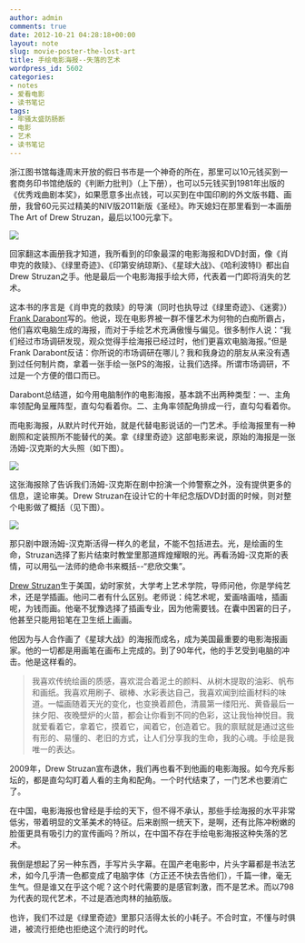 ```yaml
---
author: admin
comments: true
date: 2012-10-21 04:28:18+00:00
layout: note
slug: movie-poster-the-lost-art
title: 手绘电影海报--失落的艺术
wordpress_id: 5602
categories:
- notes
- 爱看电影
- 读书笔记
tags:
- 牢骚太盛防肠断
- 电影
- 艺术
- 读书笔记
---
```


浙江图书馆每逢周末开放的假日书市是一个神奇的所在，那里可以10元钱买到一套商务印书馆绝版的《判断力批判》（上下册），也可以5元钱买到1981年出版的《优秀戏曲剧本奖》，如果愿意多出点钱，可以买到在中国印刷的外文版书籍、画册，我曾60元买过精美的NIV版2011新版《圣经》。昨天媳妇在那里看到一本画册The Art of Drew Struzan，最后以100元拿下。

![](http://www.baibanbao.net/wp-content/uploads/2012/10/drew-struzan-shawshank-redemption.jpg)

回家翻这本画册我才知道，我所看到的印象最深的电影海报和DVD封面，像《肖申克的救赎》、《绿里奇迹》、《印第安纳琼斯》、《星球大战》、《哈利波特I》都出自Drew Struzan之手。他是最后一个电影海报手绘大师，代表着一门即将消失的艺术。

这本书的序言是《肖申克的救赎》的导演（同时也执导过《绿里奇迹》、《迷雾》）[Frank Darabont](http://en.wikipedia.org/wiki/Frank_Darabont)写的。他说，现在电影界被一群不懂艺术为何物的白痴所霸占，他们喜欢电脑生成的海报，而对于手绘艺术充满傲慢与偏见。很多制作人说：“我们经过市场调研发现，观众觉得手绘海报已经过时，他们更喜欢电脑海报。”但是Frank Darabont反诘：你所说的市场调研在哪儿？我和我身边的朋友从来没有遇到过任何制片商，拿着一张手绘一张PS的海报，让我们选择。所谓市场调研，不过是一个方便的借口而已。

Darabont总结道，如今用电脑制作的电影海报，基本跳不出两种类型：一、主角率领配角呈雁阵型，直勾勾看着你。二、主角率领配角排成一行，直勾勾看着你。

而电影海报，从默片时代开始，就是代替电影说话的一门艺术。手绘海报里有一种剧照和定装照所不能替代的美。拿《绿里奇迹》这部电影来说，原始的海报是一张汤姆-汉克斯的大头照（如下图）。

![](http://www.baibanbao.net/wp-content/uploads/2012/10/original-poster-green-mile.jpg)

这张海报除了告诉我们汤姆-汉克斯在剧中扮演一个帅警察之外，没有提供更多的信息，遑论审美。Drew Struzan在设计它的十年纪念版DVD封面的时候，则对整个电影做了概括（见下图）。

![](http://www.baibanbao.net/wp-content/uploads/2012/10/drew-struzan-green-mile.jpg)

那只剧中跟汤姆-汉克斯活得一样久的老鼠，不能不包括进去。光，是绘画的生命，Struzan选择了影片结束时教堂里那道辉煌耀眼的光。再看汤姆-汉克斯的表情，可以用弘一法师的绝命书来概括--“悲欣交集”。

[Drew Struzan](http://en.wikipedia.org/wiki/Drew_Struzan)生于美国，幼时家贫，大学考上艺术学院，导师问他，你是学纯艺术，还是学插画。他问二者有什么区别。老师说：纯艺术呢，爱画啥画啥，插画呢，为钱而画。他毫不犹豫选择了插画专业，因为他需要钱。在囊中困窘的日子，他甚至只能用铅笔在卫生纸上画画。

他因为与人合作画了《星球大战》的海报而成名，成为美国最重要的电影海报画家。他的一切都是用画笔在画布上完成的。到了90年代，他的手艺受到电脑的冲击。他是这样看的。





<blockquote>我喜欢传统绘画的质感，喜欢混合着泥土的颜料、从树木提取的油彩、帆布和画纸。我喜欢用刷子、碳棒、水彩表达自己，我喜欢闻到绘画材料的味道。一幅画随着天光的变化，也变换着颜色，清晨第一缕阳光、黄昏最后一抹夕阳、夜晚壁炉的火苗，都会让你看到不同的色彩，这让我怡神悦目。我就爱看着它，拿着它，摸着它，闻着它，创造着它。我的禀赋就是通过这些有形的、易懂的、老旧的方式，让人们分享我的生命，我的心魂。手绘是我唯一的表达。</blockquote>



2009年，Drew Struzan宣布退休，我们再也看不到他画的电影海报。如今充斥影坛的，都是直勾勾盯着人看的主角和配角。一个时代结束了，一门艺术也要消亡了。

在中国，电影海报也曾经是手绘的天下，但不得不承认，那些手绘海报的水平非常低劣，带着明显的文革美术的特征。后来剧照一统天下，是啊，还有比陈冲粉嫩的脸蛋更具有吸引力的宣传画吗？所以，在中国不存在手绘电影海报这种失落的艺术。

我倒是想起了另一种东西，手写片头字幕。在国产老电影中，片头字幕都是书法艺术，如今几乎清一色都变成了电脑字体（方正还不快去告他们），千篇一律，毫无生气。但是谁又在乎这个呢？这个时代需要的是感官刺激，而不是艺术。而以798为代表的现代艺术，不过是酒池肉林的抽筋版。

也许，我们不过是《绿里奇迹》里那只活得太长的小耗子。不合时宜，不懂与时俱进，被流行拒绝也拒绝这个流行的时代。

